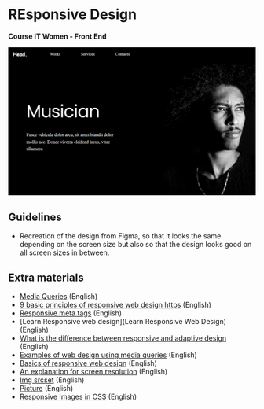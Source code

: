 # REsponsive Design
<b> Course IT Women - Front End </b>
<br>
<p align="center">
  <img src="https://github.com/glauciabierwagen/responsive-design/blob/main/images/readmeimage.png"  heigth="750"/>
</p>

## Guidelines
- Recreation of  the design from Figma, so that it looks the same depending on the screen size but also so that the design looks good on all screen sizes in between.  

## Extra materials 

- [Media Queries](https://www.w3schools.com/cssref/css3_pr_mediaquery.asp) (English)
- [9 basic principles of responsive web design https](//blog.froont.com/9-basic-principles-of-responsive-web-design/) (English)
- [Responsive meta tags](http://css-tricks.com/snippets/html/responsive-meta-tag/) (English)
- [Learn Responsive web design](Learn Responsive Web Design) (English)
- [What is the difference between responsive and adaptive design](https://viljamis.com/2012/adaptive-vs-responsive-design/) (English) 
- [Examples of web design using media queries](http://mediaqueri.es/) (English)
- [Basics of responsive web design](https://developers.google.com/web/fundamentals/design-and-ui/responsive/) (English)
- [An explanation for screen resolution](https://www.friday.ie/blog/screen-resolution-explained/) (English) 
- [Img srcset](https://developer.mozilla.org/en-US/docs/Learn/HTML/Multimedia_and_embedding/Responsive_images) (English)
- [Picture](https://developer.mozilla.org/en-US/docs/Web/HTML/Element/picture) (English)
- [Responsive Images in CSS](https://css-tricks.com/responsive-images-css/) (English) 


